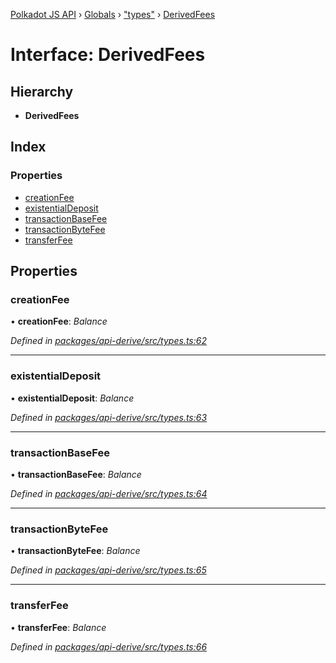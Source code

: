 [Polkadot JS API](../README.md) › [Globals](../globals.md) › ["types"](../modules/_types_.md) › [DerivedFees](_types_.derivedfees.md)

# Interface: DerivedFees

## Hierarchy

* **DerivedFees**

## Index

### Properties

* [creationFee](_types_.derivedfees.md#creationfee)
* [existentialDeposit](_types_.derivedfees.md#existentialdeposit)
* [transactionBaseFee](_types_.derivedfees.md#transactionbasefee)
* [transactionByteFee](_types_.derivedfees.md#transactionbytefee)
* [transferFee](_types_.derivedfees.md#transferfee)

## Properties

###  creationFee

• **creationFee**: *Balance*

*Defined in [packages/api-derive/src/types.ts:62](https://github.com/polkadot-js/api/blob/4cb8462d50/packages/api-derive/src/types.ts#L62)*

___

###  existentialDeposit

• **existentialDeposit**: *Balance*

*Defined in [packages/api-derive/src/types.ts:63](https://github.com/polkadot-js/api/blob/4cb8462d50/packages/api-derive/src/types.ts#L63)*

___

###  transactionBaseFee

• **transactionBaseFee**: *Balance*

*Defined in [packages/api-derive/src/types.ts:64](https://github.com/polkadot-js/api/blob/4cb8462d50/packages/api-derive/src/types.ts#L64)*

___

###  transactionByteFee

• **transactionByteFee**: *Balance*

*Defined in [packages/api-derive/src/types.ts:65](https://github.com/polkadot-js/api/blob/4cb8462d50/packages/api-derive/src/types.ts#L65)*

___

###  transferFee

• **transferFee**: *Balance*

*Defined in [packages/api-derive/src/types.ts:66](https://github.com/polkadot-js/api/blob/4cb8462d50/packages/api-derive/src/types.ts#L66)*
